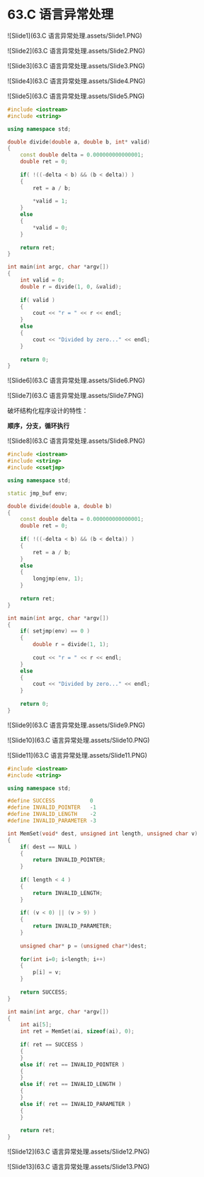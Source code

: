 

# 63.C 语言异常处理



![Slide1](63.C 语言异常处理.assets/Slide1.PNG)



![Slide2](63.C 语言异常处理.assets/Slide2.PNG)



![Slide3](63.C 语言异常处理.assets/Slide3.PNG)



![Slide4](63.C 语言异常处理.assets/Slide4.PNG)



![Slide5](63.C 语言异常处理.assets/Slide5.PNG)

```cpp
#include <iostream>
#include <string>

using namespace std;

double divide(double a, double b, int* valid)
{
    const double delta = 0.000000000000001;
    double ret = 0;
    
    if( !((-delta < b) && (b < delta)) )
    {
        ret = a / b;
        
        *valid = 1;
    }
    else
    {
        *valid = 0;
    }
    
    return ret;
}

int main(int argc, char *argv[])
{   
    int valid = 0;
    double r = divide(1, 0, &valid);
    
    if( valid )
    {
        cout << "r = " << r << endl;
    }
    else
    {
        cout << "Divided by zero..." << endl;
    }
    
    return 0;
}


```

![Slide6](63.C 语言异常处理.assets/Slide6.PNG)



![Slide7](63.C 语言异常处理.assets/Slide7.PNG)

破坏结构化程序设计的特性：

**顺序，分支，循环执行**

![Slide8](63.C 语言异常处理.assets/Slide8.PNG)

```cpp
#include <iostream>
#include <string>
#include <csetjmp>

using namespace std;

static jmp_buf env;

double divide(double a, double b)
{
    const double delta = 0.000000000000001;
    double ret = 0;
    
    if( !((-delta < b) && (b < delta)) )
    {
        ret = a / b;
    }
    else
    {
        longjmp(env, 1);
    }
    
    return ret;
}

int main(int argc, char *argv[])
{   
    if( setjmp(env) == 0 )
    {
        double r = divide(1, 1);
        
        cout << "r = " << r << endl;
    }
    else
    {
        cout << "Divided by zero..." << endl;
    }
    
    return 0;
}


```

![Slide9](63.C 语言异常处理.assets/Slide9.PNG)



![Slide10](63.C 语言异常处理.assets/Slide10.PNG)



![Slide11](63.C 语言异常处理.assets/Slide11.PNG)

```cpp
#include <iostream>
#include <string>

using namespace std;

#define SUCCESS           0 
#define INVALID_POINTER   -1
#define INVALID_LENGTH    -2
#define INVALID_PARAMETER -3

int MemSet(void* dest, unsigned int length, unsigned char v)
{
    if( dest == NULL )
    {
        return INVALID_POINTER;
    }
    
    if( length < 4 )
    {
        return INVALID_LENGTH;
    }
    
    if( (v < 0) || (v > 9) )
    {
        return INVALID_PARAMETER;
    }
    
    unsigned char* p = (unsigned char*)dest;
    
    for(int i=0; i<length; i++)
    {
        p[i] = v;
    }
    
    return SUCCESS;
}

int main(int argc, char *argv[])
{
    int ai[5];
    int ret = MemSet(ai, sizeof(ai), 0);
    
    if( ret == SUCCESS )
    {
    }
    else if( ret == INVALID_POINTER )
    {
    }
    else if( ret == INVALID_LENGTH )
    {
    }
    else if( ret == INVALID_PARAMETER )
    {
    }
    
    return ret;
}


```

![Slide12](63.C 语言异常处理.assets/Slide12.PNG)



![Slide13](63.C 语言异常处理.assets/Slide13.PNG)